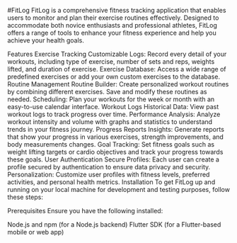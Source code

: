 #FitLog
FitLog is a comprehensive fitness tracking application that enables users to monitor and plan their exercise routines effectively. Designed to accommodate both novice enthusiasts and professional athletes, FitLog offers a range of tools to enhance your fitness experience and help you achieve your health goals.

Features
Exercise Tracking
Customizable Logs: Record every detail of your workouts, including type of exercise, number of sets and reps, weights lifted, and duration of exercise.
Exercise Database: Access a wide range of predefined exercises or add your own custom exercises to the database.
Routine Management
Routine Builder: Create personalized workout routines by combining different exercises. Save and modify these routines as needed.
Scheduling: Plan your workouts for the week or month with an easy-to-use calendar interface.
Workout Logs
Historical Data: View past workout logs to track progress over time.
Performance Analysis: Analyze workout intensity and volume with graphs and statistics to understand trends in your fitness journey.
Progress Reports
Insights: Generate reports that show your progress in various exercises, strength improvements, and body measurements changes.
Goal Tracking: Set fitness goals such as weight lifting targets or cardio objectives and track your progress towards these goals.
User Authentication
Secure Profiles: Each user can create a profile secured by authentication to ensure data privacy and security.
Personalization: Customize user profiles with fitness levels, preferred activities, and personal health metrics.
Installation
To get FitLog up and running on your local machine for development and testing purposes, follow these steps:

Prerequisites
Ensure you have the following installed:

Node.js and npm (for a Node.js backend)
Flutter SDK (for a Flutter-based mobile or web app)
